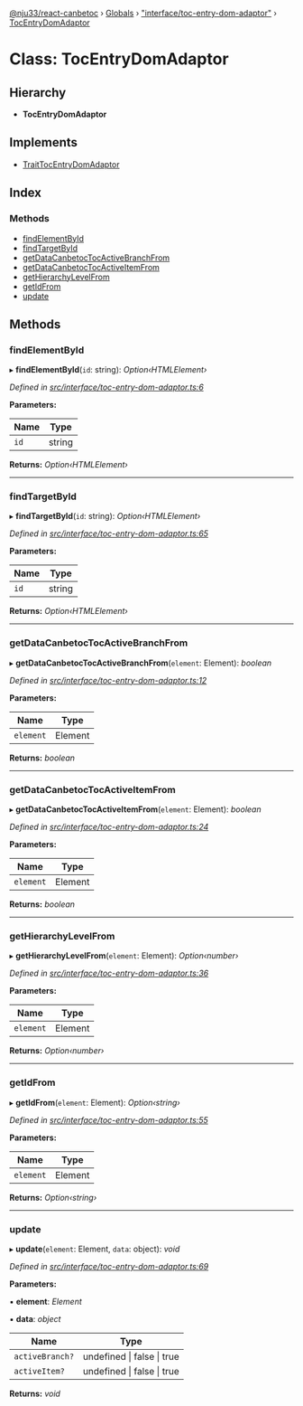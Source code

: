 [@nju33/react-canbetoc](../README.md) › [Globals](../globals.md) › ["interface/toc-entry-dom-adaptor"](../modules/_interface_toc_entry_dom_adaptor_.md) › [TocEntryDomAdaptor](_interface_toc_entry_dom_adaptor_.tocentrydomadaptor.md)

# Class: TocEntryDomAdaptor

## Hierarchy

* **TocEntryDomAdaptor**

## Implements

* [TraitTocEntryDomAdaptor](../interfaces/_entities_toc_entry_dom_adaptor_.traittocentrydomadaptor.md)

## Index

### Methods

* [findElementById](_interface_toc_entry_dom_adaptor_.tocentrydomadaptor.md#findelementbyid)
* [findTargetById](_interface_toc_entry_dom_adaptor_.tocentrydomadaptor.md#findtargetbyid)
* [getDataCanbetocTocActiveBranchFrom](_interface_toc_entry_dom_adaptor_.tocentrydomadaptor.md#getdatacanbetoctocactivebranchfrom)
* [getDataCanbetocTocActiveItemFrom](_interface_toc_entry_dom_adaptor_.tocentrydomadaptor.md#getdatacanbetoctocactiveitemfrom)
* [getHierarchyLevelFrom](_interface_toc_entry_dom_adaptor_.tocentrydomadaptor.md#gethierarchylevelfrom)
* [getIdFrom](_interface_toc_entry_dom_adaptor_.tocentrydomadaptor.md#getidfrom)
* [update](_interface_toc_entry_dom_adaptor_.tocentrydomadaptor.md#update)

## Methods

###  findElementById

▸ **findElementById**(`id`: string): *Option‹HTMLElement›*

*Defined in [src/interface/toc-entry-dom-adaptor.ts:6](https://github.com/nju33/react-canbetoc/blob/615bc3d/src/interface/toc-entry-dom-adaptor.ts#L6)*

**Parameters:**

Name | Type |
------ | ------ |
`id` | string |

**Returns:** *Option‹HTMLElement›*

___

###  findTargetById

▸ **findTargetById**(`id`: string): *Option‹HTMLElement›*

*Defined in [src/interface/toc-entry-dom-adaptor.ts:65](https://github.com/nju33/react-canbetoc/blob/615bc3d/src/interface/toc-entry-dom-adaptor.ts#L65)*

**Parameters:**

Name | Type |
------ | ------ |
`id` | string |

**Returns:** *Option‹HTMLElement›*

___

###  getDataCanbetocTocActiveBranchFrom

▸ **getDataCanbetocTocActiveBranchFrom**(`element`: Element): *boolean*

*Defined in [src/interface/toc-entry-dom-adaptor.ts:12](https://github.com/nju33/react-canbetoc/blob/615bc3d/src/interface/toc-entry-dom-adaptor.ts#L12)*

**Parameters:**

Name | Type |
------ | ------ |
`element` | Element |

**Returns:** *boolean*

___

###  getDataCanbetocTocActiveItemFrom

▸ **getDataCanbetocTocActiveItemFrom**(`element`: Element): *boolean*

*Defined in [src/interface/toc-entry-dom-adaptor.ts:24](https://github.com/nju33/react-canbetoc/blob/615bc3d/src/interface/toc-entry-dom-adaptor.ts#L24)*

**Parameters:**

Name | Type |
------ | ------ |
`element` | Element |

**Returns:** *boolean*

___

###  getHierarchyLevelFrom

▸ **getHierarchyLevelFrom**(`element`: Element): *Option‹number›*

*Defined in [src/interface/toc-entry-dom-adaptor.ts:36](https://github.com/nju33/react-canbetoc/blob/615bc3d/src/interface/toc-entry-dom-adaptor.ts#L36)*

**Parameters:**

Name | Type |
------ | ------ |
`element` | Element |

**Returns:** *Option‹number›*

___

###  getIdFrom

▸ **getIdFrom**(`element`: Element): *Option‹string›*

*Defined in [src/interface/toc-entry-dom-adaptor.ts:55](https://github.com/nju33/react-canbetoc/blob/615bc3d/src/interface/toc-entry-dom-adaptor.ts#L55)*

**Parameters:**

Name | Type |
------ | ------ |
`element` | Element |

**Returns:** *Option‹string›*

___

###  update

▸ **update**(`element`: Element, `data`: object): *void*

*Defined in [src/interface/toc-entry-dom-adaptor.ts:69](https://github.com/nju33/react-canbetoc/blob/615bc3d/src/interface/toc-entry-dom-adaptor.ts#L69)*

**Parameters:**

▪ **element**: *Element*

▪ **data**: *object*

Name | Type |
------ | ------ |
`activeBranch?` | undefined &#124; false &#124; true |
`activeItem?` | undefined &#124; false &#124; true |

**Returns:** *void*
